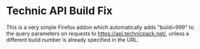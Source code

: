 # Technic API Build Fix

This is a very simple Firefox addon which automatically adds "build=999" to the query parameters on requests to <https://api.technicpack.net/>, unless a different build number is already specified in the URL.
